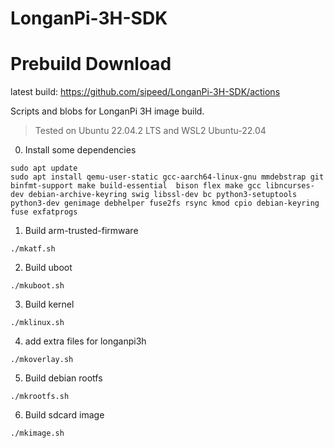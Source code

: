 # LonganPi-3H-SDK

# Prebuild Download

latest build: <https://github.com/sipeed/LonganPi-3H-SDK/actions>

Scripts and blobs for LonganPi 3H image build.
> Tested on Ubuntu 22.04.2 LTS and WSL2 Ubuntu-22.04

0. Install some dependencies

```shell
sudo apt update
sudo apt install qemu-user-static gcc-aarch64-linux-gnu mmdebstrap git binfmt-support make build-essential  bison flex make gcc libncurses-dev debian-archive-keyring swig libssl-dev bc python3-setuptools python3-dev genimage debhelper fuse2fs rsync kmod cpio debian-keyring fuse exfatprogs
```

1. Build arm-trusted-firmware

```shell
./mkatf.sh
```

2. Build uboot

```shell
./mkuboot.sh
```

3. Build kernel

```shell
./mklinux.sh
```

4. add extra files for longanpi3h

```shell
./mkoverlay.sh
```

5. Build debian rootfs

```shell
./mkrootfs.sh
```

6. Build sdcard image

```shell
./mkimage.sh
```
